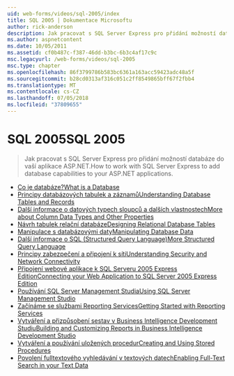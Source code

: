 ```yaml
---
uid: web-forms/videos/sql-2005/index
title: SQL 2005 | Dokumentace Microsoftu
author: rick-anderson
description: Jak pracovat s SQL Server Express pro přidání možností databáze do vaší aplikace ASP.NET.
ms.author: aspnetcontent
ms.date: 10/05/2011
ms.assetid: cf0b487c-f387-46dd-b3bc-6b3c4af17c9c
msc.legacyurl: /web-forms/videos/sql-2005
msc.type: chapter
ms.openlocfilehash: 86f3799786b583bc6361a163acc59423adc48a5f
ms.sourcegitcommit: b28cd0313af316c051c2ff8549865bff67f2fbb4
ms.translationtype: MT
ms.contentlocale: cs-CZ
ms.lasthandoff: 07/05/2018
ms.locfileid: "37809655"
---
```

<a name="sql-2005"></a><span data-ttu-id="d5a0f-103">SQL 2005</span><span class="sxs-lookup"><span data-stu-id="d5a0f-103">SQL 2005</span></span>
====================
> <span data-ttu-id="d5a0f-104">Jak pracovat s SQL Server Express pro přidání možností databáze do vaší aplikace ASP.NET.</span><span class="sxs-lookup"><span data-stu-id="d5a0f-104">How to work with SQL Server Express to add database capabilities to your ASP.NET applications.</span></span>


- [<span data-ttu-id="d5a0f-105">Co je databáze?</span><span class="sxs-lookup"><span data-stu-id="d5a0f-105">What is a Database</span></span>](what-is-a-database.md)
- [<span data-ttu-id="d5a0f-106">Principy databázových tabulek a záznamů</span><span class="sxs-lookup"><span data-stu-id="d5a0f-106">Understanding Database Tables and Records</span></span>](understanding-database-tables-and-records.md)
- [<span data-ttu-id="d5a0f-107">Další informace o datových typech sloupců a dalších vlastnostech</span><span class="sxs-lookup"><span data-stu-id="d5a0f-107">More about Column Data Types and Other Properties</span></span>](more-about-column-data-types-and-other-properties.md)
- [<span data-ttu-id="d5a0f-108">Návrh tabulek relační databáze</span><span class="sxs-lookup"><span data-stu-id="d5a0f-108">Designing Relational Database Tables</span></span>](designing-relational-database-tables.md)
- [<span data-ttu-id="d5a0f-109">Manipulace s databázovými daty</span><span class="sxs-lookup"><span data-stu-id="d5a0f-109">Manipulating Database Data</span></span>](manipulating-database-data.md)
- [<span data-ttu-id="d5a0f-110">Další informace o SQL (Structured Query Language)</span><span class="sxs-lookup"><span data-stu-id="d5a0f-110">More Structured Query Language</span></span>](more-structured-query-language.md)
- [<span data-ttu-id="d5a0f-111">Principy zabezpečení a připojení k síti</span><span class="sxs-lookup"><span data-stu-id="d5a0f-111">Understanding Security and Network Connectivity</span></span>](understanding-security-and-network-connectivity.md)
- [<span data-ttu-id="d5a0f-112">Připojení webové aplikace k SQL Serveru 2005 Express Edition</span><span class="sxs-lookup"><span data-stu-id="d5a0f-112">Connecting your Web Application to SQL Server 2005 Express Edition</span></span>](connecting-your-web-application-to-sql-server-2005-express-edition.md)
- [<span data-ttu-id="d5a0f-113">Používání SQL Server Management Studia</span><span class="sxs-lookup"><span data-stu-id="d5a0f-113">Using SQL Server Management Studio</span></span>](using-sql-server-management-studio.md)
- [<span data-ttu-id="d5a0f-114">Začínáme se službami Reporting Services</span><span class="sxs-lookup"><span data-stu-id="d5a0f-114">Getting Started with Reporting Services</span></span>](getting-started-with-reporting-services.md)
- [<span data-ttu-id="d5a0f-115">Vytváření a přizpůsobení sestav v Business Intelligence Development Studiu</span><span class="sxs-lookup"><span data-stu-id="d5a0f-115">Building and Customizing Reports in Business Intelligence Development Studio</span></span>](building-and-customizing-reports-in-business-intelligence-development-studio.md)
- [<span data-ttu-id="d5a0f-116">Vytváření a používání uložených procedur</span><span class="sxs-lookup"><span data-stu-id="d5a0f-116">Creating and Using Stored Procedures</span></span>](creating-and-using-stored-procedures.md)
- [<span data-ttu-id="d5a0f-117">Povolení fulltextového vyhledávání v textových datech</span><span class="sxs-lookup"><span data-stu-id="d5a0f-117">Enabling Full-Text Search in your Text Data</span></span>](enabling-full-text-search-in-your-text-data.md)
